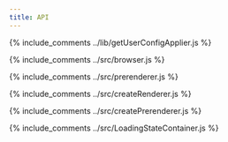 ```yaml
---
title: API
---
```


{% include_comments ../lib/getUserConfigApplier.js %}

{% include_comments ../src/browser.js %}

{% include_comments ../src/prerenderer.js %}

{% include_comments ../src/createRenderer.js %}

{% include_comments ../src/createPrerenderer.js %}

{% include_comments ../src/LoadingStateContainer.js %}
